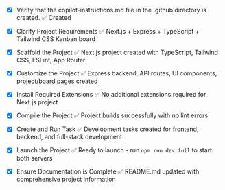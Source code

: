 <!-- Use this file to provide workspace-specific custom instructions to Copilot. For more details, visit https://code.visualstudio.com/docs/copilot/copilot-customization#_use-a-githubcopilotinstructionsmd-file -->

- [x] Verify that the copilot-instructions.md file in the .github directory is created. ✅ Created

- [x] Clarify Project Requirements ✅ Next.js + Express + TypeScript + Tailwind CSS Kanban board
<!-- Ask for project type, language, and frameworks if not specified. Skip if already provided. -->

- [x] Scaffold the Project ✅ Next.js project created with TypeScript, Tailwind CSS, ESLint, App Router
<!--
Ensure that the previous step has been marked as completed.
Call project setup tool with projectType parameter.
Run scaffolding command to create project files and folders.
Use '.' as the working directory.
If no appropriate projectType is available, search documentation using available tools.
Otherwise, create the project structure manually using available file creation tools.
-->

- [x] Customize the Project ✅ Express backend, API routes, UI components, project/board pages created
<!--
Verify that all previous steps have been completed successfully and you have marked the step as completed.
Develop a plan to modify codebase according to user requirements.
Apply modifications using appropriate tools and user-provided references.
Skip this step for "Hello World" projects.
-->

- [x] Install Required Extensions ✅ No additional extensions required for Next.js project
<!-- ONLY install extensions provided mentioned in the get_project_setup_info. Skip this step otherwise and mark as completed. -->

- [x] Compile the Project ✅ Project builds successfully with no lint errors
<!--
Verify that all previous steps have been completed.
Install any missing dependencies.
Run diagnostics and resolve any issues.
Check for markdown files in project folder for relevant instructions on how to do this.
-->

- [x] Create and Run Task ✅ Development tasks created for frontend, backend, and full-stack development
<!--
Verify that all previous steps have been completed.
Check https://code.visualstudio.com/docs/debugtest/tasks to determine if the project needs a task. If so, use the create_and_run_task to create and launch a task based on package.json, README.md, and project structure.
Skip this step otherwise.
 -->

- [x] Launch the Project ✅ Ready to launch - run `npm run dev:full` to start both servers
<!--
Verify that all previous steps have been completed.
Prompt user for debug mode, launch only if confirmed.
 -->

- [x] Ensure Documentation is Complete ✅ README.md updated with comprehensive project information
<!--
Verify that all previous steps have been completed.
Verify that README.md and the copilot-instructions.md file in the .github directory exists and contains current project information.
Clean up the copilot-instructions.md file in the .github directory by removing all HTML comments.
 -->
